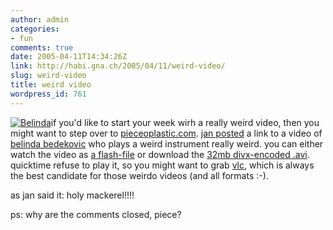 ```yaml
---
author: admin
categories:
- fun
comments: true
date: 2005-04-11T14:34:26Z
link: http://habi.gna.ch/2005/04/11/weird-video/
slug: weird-video
title: weird video
wordpress_id: 761
---
```


[![Belinda](http://habi.gna.ch/blog/images/belinda-tm.jpg)](http://habi.gna.ch/blog/images/belinda.jpg)if you'd like to start your week wirh a really weird video, then you might want to step over to [pieceoplastic.com](http://pieceoplastic.com/). [jan posted](http://pieceoplastic.com/index.php/1764/rebell-tv/) a link to a video of [belinda bedekovic](http://www.belindabedekovic.com/) who plays a weird instrument really weird. you can either watch the video as [a flash-file](http://www.belindabedekovic.com/video_fl_en.htm) or download the [32mb divx-encoded .avi](http://www.belindabedekovic.com/Tornado.avi). quicktime refuse to play it, so you might want to grab [vlc](http://www.videolan.org/vlc/), which is always the best candidate for those weirdo videos (and all formats :-).



as jan said it: holy mackerel!!!!



ps: why are the comments closed, piece?

